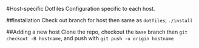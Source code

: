 #Host-specific Dotfiles
Configuration specific to each host.

##Installation
Check out branch for host then same as `dotfiles`; `./install`

##Adding a new host
Clone the repo, checkout the `base` branch then `git checkout -B hostname`, and push with `git push -u origin hostname`
